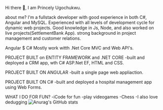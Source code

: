 
Hi there 👋, I am Princely Ugochukwu.

about me?
I'm a fullstack developer with good experience in both C#, Angular and MySQL. Experienced with all levels of development cycle for dynamic web projects. Good knowledge in Js, Node, and also worked on live projects(SettlementBank App). strong background in project management and customer relations.

Angular $ C#
Mostly work witth .Net Core MVC and Web API's.

PROJECT BUILT on ENTITY FRAMEWORK and .NET CORE
-built and deployed a CRM app, wth C# ASP.Net EF, HTML and CSS.

PROJECT BUILT ON ANGULAR
-built a single page web appliaction.

PROJECT BUILT ON C#
-built and deployed a hospital management app using Web Forms.

WHAT I DO FOR FUN?
-iCode for fun -play videogames -Chess -I also love dedugging
![Anurag's GitHub stats](https://github-readme-stats.vercel.app/api?username=gzzle101&show_icons=true&theme=radical)
